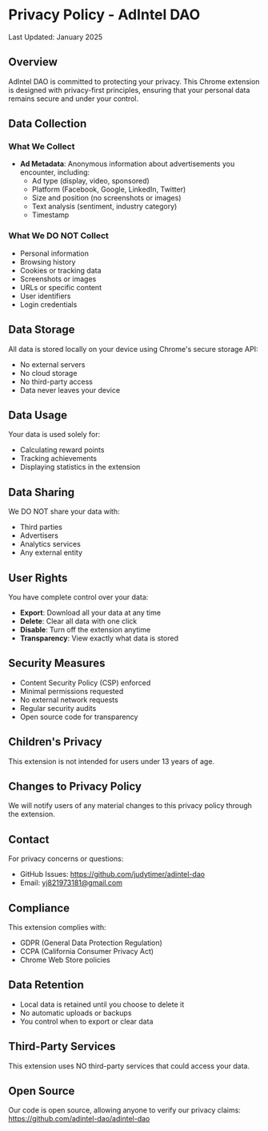 # Privacy Policy - AdIntel DAO

Last Updated: January 2025

## Overview

AdIntel DAO is committed to protecting your privacy. This Chrome extension is designed with privacy-first principles, ensuring that your personal data remains secure and under your control.

## Data Collection

### What We Collect
- **Ad Metadata**: Anonymous information about advertisements you encounter, including:
  - Ad type (display, video, sponsored)
  - Platform (Facebook, Google, LinkedIn, Twitter)
  - Size and position (no screenshots or images)
  - Text analysis (sentiment, industry category)
  - Timestamp

### What We DO NOT Collect
- Personal information
- Browsing history
- Cookies or tracking data
- Screenshots or images
- URLs or specific content
- User identifiers
- Login credentials

## Data Storage

All data is stored locally on your device using Chrome's secure storage API:
- No external servers
- No cloud storage
- No third-party access
- Data never leaves your device

## Data Usage

Your data is used solely for:
- Calculating reward points
- Tracking achievements
- Displaying statistics in the extension

## Data Sharing

We DO NOT share your data with:
- Third parties
- Advertisers
- Analytics services
- Any external entity

## User Rights

You have complete control over your data:
- **Export**: Download all your data at any time
- **Delete**: Clear all data with one click
- **Disable**: Turn off the extension anytime
- **Transparency**: View exactly what data is stored

## Security Measures

- Content Security Policy (CSP) enforced
- Minimal permissions requested
- No external network requests
- Regular security audits
- Open source code for transparency

## Children's Privacy

This extension is not intended for users under 13 years of age.

## Changes to Privacy Policy

We will notify users of any material changes to this privacy policy through the extension.

## Contact

For privacy concerns or questions:
- GitHub Issues: https://github.com/judytimer/adintel-dao
- Email: yj821973181@gmail.com

## Compliance

This extension complies with:
- GDPR (General Data Protection Regulation)
- CCPA (California Consumer Privacy Act)
- Chrome Web Store policies

## Data Retention

- Local data is retained until you choose to delete it
- No automatic uploads or backups
- You control when to export or clear data

## Third-Party Services

This extension uses NO third-party services that could access your data.

## Open Source

Our code is open source, allowing anyone to verify our privacy claims:
https://github.com/adintel-dao/adintel-dao
